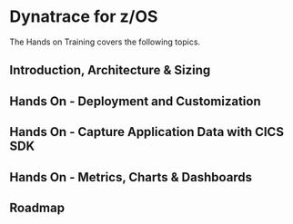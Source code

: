 # Dynatrace for z/OS

The Hands on Training covers the following topics. 

## Introduction, Architecture & Sizing

## Hands On - Deployment and Customization 

## Hands On - Capture Application Data with CICS SDK

## Hands On - Metrics, Charts & Dashboards

## Roadmap